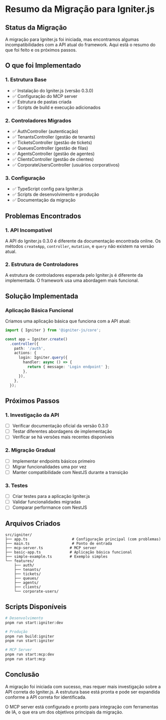 # Resumo da Migração para Igniter.js

## Status da Migração

A migração para Igniter.js foi iniciada, mas encontramos algumas incompatibilidades com a API atual do framework. Aqui está o resumo do que foi feito e os próximos passos.

## O que foi Implementado

### 1. Estrutura Base
- ✅ Instalação do Igniter.js (versão 0.3.0)
- ✅ Configuração do MCP server
- ✅ Estrutura de pastas criada
- ✅ Scripts de build e execução adicionados

### 2. Controladores Migrados
- ✅ AuthController (autenticação)
- ✅ TenantsController (gestão de tenants)
- ✅ TicketsController (gestão de tickets)
- ✅ QueuesController (gestão de filas)
- ✅ AgentsController (gestão de agentes)
- ✅ ClientsController (gestão de clientes)
- ✅ CorporateUsersController (usuários corporativos)

### 3. Configuração
- ✅ TypeScript config para Igniter.js
- ✅ Scripts de desenvolvimento e produção
- ✅ Documentação da migração

## Problemas Encontrados

### 1. API Incompatível
A API do Igniter.js 0.3.0 é diferente da documentação encontrada online. Os métodos `createApp`, `controller`, `mutation`, e `query` não existem na versão atual.

### 2. Estrutura de Controladores
A estrutura de controladores esperada pelo Igniter.js é diferente da implementada. O framework usa uma abordagem mais funcional.

## Solução Implementada

### Aplicação Básica Funcional
Criamos uma aplicação básica que funciona com a API atual:

```typescript
import { Igniter } from '@igniter-js/core';

const app = Igniter.create()
  .controller({
    path: '/auth',
    actions: {
      login: Igniter.query({
        handler: async () => {
          return { message: 'Login endpoint' };
        },
      }),
    },
  });
```

## Próximos Passos

### 1. Investigação da API
- [ ] Verificar documentação oficial da versão 0.3.0
- [ ] Testar diferentes abordagens de implementação
- [ ] Verificar se há versões mais recentes disponíveis

### 2. Migração Gradual
- [ ] Implementar endpoints básicos primeiro
- [ ] Migrar funcionalidades uma por vez
- [ ] Manter compatibilidade com NestJS durante a transição

### 3. Testes
- [ ] Criar testes para a aplicação Igniter.js
- [ ] Validar funcionalidades migradas
- [ ] Comparar performance com NestJS

## Arquivos Criados

```
src/igniter/
├── app.ts                    # Configuração principal (com problemas)
├── main.ts                   # Ponto de entrada
├── mcp-server.ts            # MCP server
├── basic-app.ts             # Aplicação básica funcional
├── simple-example.ts        # Exemplo simples
└── features/
    ├── auth/
    ├── tenants/
    ├── tickets/
    ├── queues/
    ├── agents/
    ├── clients/
    └── corporate-users/
```

## Scripts Disponíveis

```bash
# Desenvolvimento
pnpm run start:igniter:dev

# Produção
pnpm run build:igniter
pnpm run start:igniter

# MCP Server
pnpm run start:mcp:dev
pnpm run start:mcp
```

## Conclusão

A migração foi iniciada com sucesso, mas requer mais investigação sobre a API correta do Igniter.js. A estrutura base está pronta e pode ser expandida conforme a API correta for identificada.

O MCP server está configurado e pronto para integração com ferramentas de IA, o que era um dos objetivos principais da migração.
